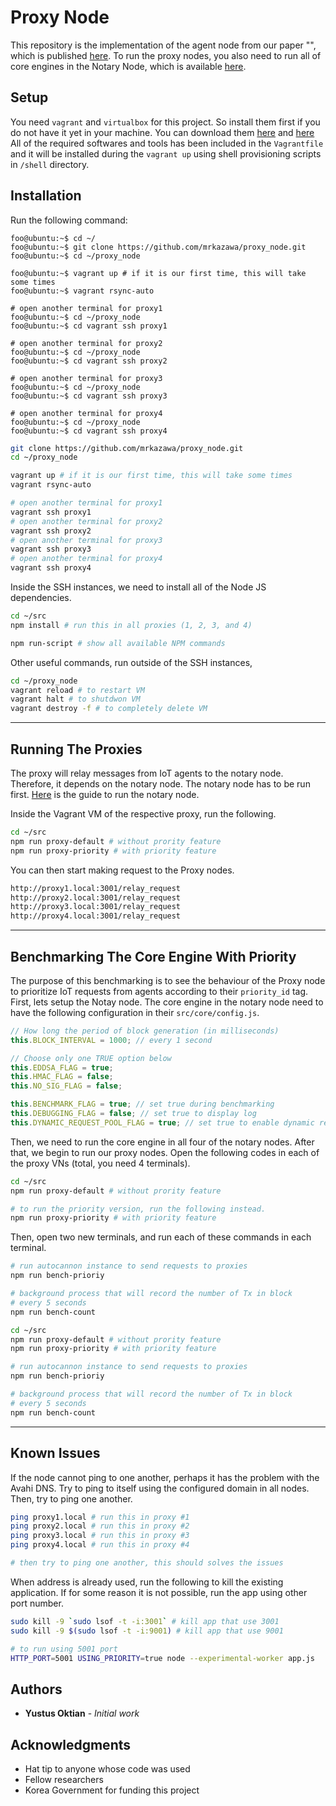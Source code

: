 # Proxy Node #

This repository is the implementation of the agent node from our paper "", which is published [here]().
To run the proxy nodes, you also need to run all of core engines in the Notary Node, which is available [here](https://github.com/mrkazawa/notary_node).

## Setup ##

You need `vagrant` and `virtualbox` for this project.
So install them first if you do not have it yet in your machine.
You can download them [here](https://www.vagrantup.com/downloads.html) and [here](https://www.virtualbox.org/wiki/Downloads)
All of the required softwares and tools has been included in the `Vagrantfile` and it will be installed during the `vagrant up` using shell provisioning scripts in `/shell` directory.

## Installation ##

Run the following command:

```console
foo@ubuntu:~$ cd ~/
foo@ubuntu:~$ git clone https://github.com/mrkazawa/proxy_node.git
foo@ubuntu:~$ cd ~/proxy_node

foo@ubuntu:~$ vagrant up # if it is our first time, this will take some times
foo@ubuntu:~$ vagrant rsync-auto

# open another terminal for proxy1
foo@ubuntu:~$ cd ~/proxy_node
foo@ubuntu:~$ cd vagrant ssh proxy1

# open another terminal for proxy2
foo@ubuntu:~$ cd ~/proxy_node
foo@ubuntu:~$ cd vagrant ssh proxy2

# open another terminal for proxy3
foo@ubuntu:~$ cd ~/proxy_node
foo@ubuntu:~$ cd vagrant ssh proxy3

# open another terminal for proxy4
foo@ubuntu:~$ cd ~/proxy_node
foo@ubuntu:~$ cd vagrant ssh proxy4
```

```bash
git clone https://github.com/mrkazawa/proxy_node.git
cd ~/proxy_node

vagrant up # if it is our first time, this will take some times
vagrant rsync-auto

# open another terminal for proxy1
vagrant ssh proxy1
# open another terminal for proxy2
vagrant ssh proxy2
# open another terminal for proxy3
vagrant ssh proxy3
# open another terminal for proxy4
vagrant ssh proxy4
```

Inside the SSH instances, we need to install all of the Node JS dependencies.

```bash
cd ~/src
npm install # run this in all proxies (1, 2, 3, and 4)

npm run-script # show all available NPM commands
```

Other useful commands, run outside of the SSH instances,

```bash
cd ~/proxy_node
vagrant reload # to restart VM
vagrant halt # to shutdwon VM
vagrant destroy -f # to completely delete VM
```

- - - -

## Running The Proxies ##

The proxy will relay messages from IoT agents to the notary node.
Therefore, it depends on the notary node.
The notary node has to be run first.
[Here](https://github.com/mrkazawa/notary_node) is the guide to run the notary node.

Inside the Vagrant VM of the respective proxy, run the following.

```bash
cd ~/src
npm run proxy-default # without prority feature
npm run proxy-priority # with priority feature
```

You can then start making request to the Proxy nodes.

```bash
http://proxy1.local:3001/relay_request
http://proxy2.local:3001/relay_request
http://proxy3.local:3001/relay_request
http://proxy4.local:3001/relay_request
```

- - - -

## Benchmarking The Core Engine With Priority ##

The purpose of this benchmarking is to see the behaviour of the Proxy node to prioritize IoT requests from agents according to their `priority_id` tag.
First, lets setup the Notay node.
The core engine in the notary node need to have the following configuration in their `src/core/config.js`.

```js
// How long the period of block generation (in milliseconds)
this.BLOCK_INTERVAL = 1000; // every 1 second

// Choose only one TRUE option below
this.EDDSA_FLAG = true;
this.HMAC_FLAG = false;
this.NO_SIG_FLAG = false;

this.BENCHMARK_FLAG = true; // set true during benchmarking
this.DEBUGGING_FLAG = false; // set true to display log
this.DYNAMIC_REQUEST_POOL_FLAG = true; // set true to enable dynamic request pool size
```

Then, we need to run the core engine in all four of the notary nodes.
After that, we begin to run our proxy nodes.
Open the following codes in each of the proxy VNs (total, you need 4 terminals).

```bash
cd ~/src
npm run proxy-default # without prority feature

# to run the priority version, run the following instead.
npm run proxy-priority # with priority feature
```

Then, open two new terminals, and run each of these commands in each terminal.

```bash
# run autocannon instance to send requests to proxies
npm run bench-prioriy

# background process that will record the number of Tx in block
# every 5 seconds
npm run bench-count
```

```bash
cd ~/src
npm run proxy-default # without prority feature
npm run proxy-priority # with priority feature

# run autocannon instance to send requests to proxies
npm run bench-prioriy

# background process that will record the number of Tx in block
# every 5 seconds
npm run bench-count
```

- - - -

## Known Issues ##

If the node cannot ping to one another, perhaps it has the problem with the Avahi DNS.
Try to ping to itself using the configured domain in all nodes.
Then, try to ping one another.

```bash
ping proxy1.local # run this in proxy #1
ping proxy2.local # run this in proxy #2
ping proxy3.local # run this in proxy #3
ping proxy4.local # run this in proxy #4

# then try to ping one another, this should solves the issues
```

When address is already used, run the following to kill the existing application.
If for some reason it is not possible, run the app using other port number.

```bash
sudo kill -9 `sudo lsof -t -i:3001` # kill app that use 3001
sudo kill -9 $(sudo lsof -t -i:9001) # kill app that use 9001

# to run using 5001 port
HTTP_PORT=5001 USING_PRIORITY=true node --experimental-worker app.js
```

## Authors ##

* **Yustus Oktian** - *Initial work*

## Acknowledgments ##

* Hat tip to anyone whose code was used
* Fellow researchers
* Korea Government for funding this project
